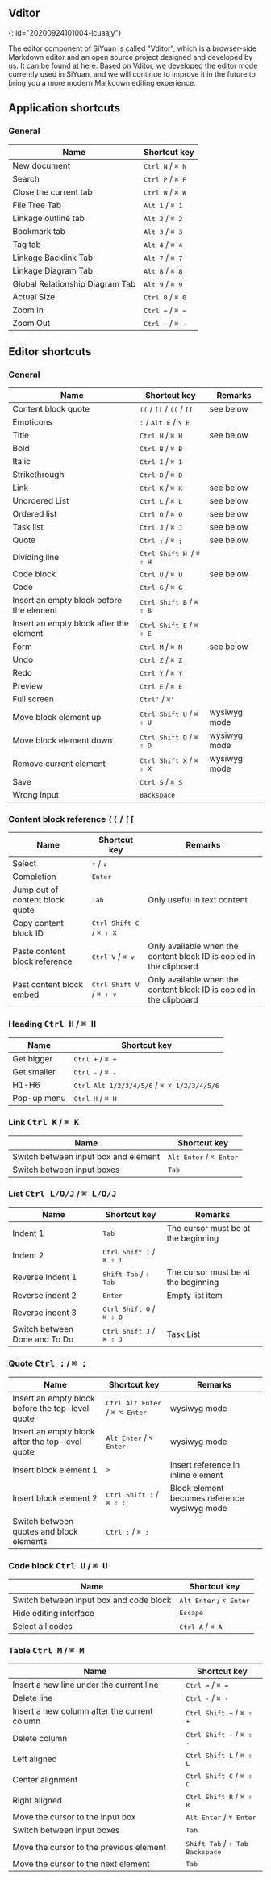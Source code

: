 ## Vditor
{: id="20200924101004-lcuaajy"}

The editor component of SiYuan is called "Vditor", which is a browser-side Markdown editor and an open source project designed and developed by us. It can be found at [here](https://github.com/Vanessa219/vditor). Based on Vditor, we developed the editor mode currently used in SiYuan, and we will continue to improve it in the future to bring you a more modern Markdown editing experience.

## Application shortcuts

### General

| Name                            | Shortcut key                         |
| ------------------------------- | ------------------------------------ |
| New document                    | <kbd>Ctrl N</kbd> / <kbd>⌘ N</kbd> |
| Search                          | <kbd>Ctrl P</kbd> / <kbd>⌘ P</kbd> |
| Close the current tab           | <kbd>Ctrl W</kbd> / <kbd>⌘ W</kbd> |
| File Tree Tab                   | <kbd>Alt 1</kbd> / <kbd>⌘ 1</kbd>  |
| Linkage outline tab             | <kbd>Alt 2</kbd> / <kbd>⌘ 2</kbd>  |
| Bookmark tab                    | <kbd>Alt 3</kbd> / <kbd>⌘ 3</kbd>  |
| Tag tab                         | <kbd>Alt 4</kbd> / <kbd>⌘ 4</kbd>  |
| Linkage Backlink Tab            | <kbd>Alt 7</kbd> / <kbd>⌘ 7</kbd>  |
| Linkage Diagram Tab             | <kbd>Alt 8</kbd> / <kbd>⌘ 8</kbd>  |
| Global Relationship Diagram Tab | <kbd>Alt 9</kbd> / <kbd>⌘ 9</kbd>  |
| Actual Size                     | <kbd>Ctrl 0</kbd> / <kbd>⌘ 0</kbd>  |
| Zoom In                         | <kbd>Ctrl =</kbd> / <kbd>⌘ =</kbd>  |
| Zoom Out                        | <kbd>Ctrl -</kbd> / <kbd>⌘ -</kbd>  |

## Editor shortcuts

### General

| Name                                     | Shortcut key                                                  | Remarks      |
| ---------------------------------------- | ------------------------------------------------------------- | ------------ |
| Content block quote                      | <kbd>((</kbd> / <kbd>[[</kbd> / <kbd>((</kbd> / <kbd>[[</kbd> | see below    |
| Emoticons                                | <kbd>:</kbd> / <kbd>Alt E</kbd> / <kbd>⌥ E</kbd>            |              |
| Title                                    | <kbd>Ctrl H</kbd> / <kbd>⌘ H</kbd>                          | see below    |
| Bold                                     | <kbd>Ctrl B</kbd> / <kbd>⌘ B</kbd>                          |              |
| Italic                                   | <kbd>Ctrl I</kbd> / <kbd>⌘ I</kbd>                          |              |
| Strikethrough                            | <kbd>Ctrl D</kbd> / <kbd>⌘ D</kbd>                          |              |
| Link                                     | <kbd>Ctrl K</kbd> / <kbd>⌘ K</kbd>                          | see below    |
| Unordered List                           | <kbd>Ctrl L</kbd> / <kbd>⌘ L</kbd>                          | see below    |
| Ordered list                             | <kbd>Ctrl O</kbd> / <kbd>⌘ O</kbd>                          | see below    |
| Task list                                | <kbd>Ctrl J</kbd> / <kbd>⌘ J</kbd>                          | see below    |
| Quote                                    | <kbd>Ctrl ;</kbd> / <kbd>⌘ ;</kbd>                          | see below    |
| Dividing line                            | <kbd>Ctrl Shift H </kbd> / <kbd>⌘ ⇧ H</kbd>               |              |
| Code block                               | <kbd>Ctrl U</kbd> / <kbd>⌘ U</kbd>                          | see below    |
| Code                                     | <kbd>Ctrl G</kbd> / <kbd>⌘ G</kbd>                          |              |
| Insert an empty block before the element | <kbd>Ctrl Shift B</kbd> / <kbd>⌘ ⇧ B</kbd>                |              |
| Insert an empty block after the element  | <kbd>Ctrl Shift E</kbd> / <kbd>⌘ ⇧ E</kbd>                |              |
| Form                                     | <kbd>Ctrl M</kbd> / <kbd>⌘ M</kbd>                          | see below    |
| Undo                                     | <kbd>Ctrl Z</kbd> / <kbd>⌘ Z</kbd>                          |              |
| Redo                                     | <kbd>Ctrl Y</kbd> / <kbd>⌘ Y</kbd>                          |              |
| Preview                                  | <kbd>Ctrl E</kbd> / <kbd>⌘ E</kbd>                          |              |
| Full screen                              | <kbd>Ctrl'</kbd> / <kbd>⌘'</kbd>                            |              |
| Move block element up                    | <kbd>Ctrl Shift U</kbd> / <kbd>⌘ ⇧ U</kbd>                | wysiwyg mode |
| Move block element down                  | <kbd>Ctrl Shift D</kbd> / <kbd>⌘ ⇧ D</kbd>                | wysiwyg mode |
| Remove current element                   | <kbd>Ctrl Shift X</kbd> / <kbd>⌘ ⇧ X</kbd>                | wysiwyg mode |
| Save                                     | <kbd>Ctrl S</kbd> / <kbd>⌘ S</kbd>                          |              |
| Wrong input                              | <kbd>Backspace</kbd>                                          |              |

### Content block reference <kbd>((</kbd> / <kbd>[[</kbd>

| Name                            | Shortcut key                                   | Remarks                                                             |
| ------------------------------- | ---------------------------------------------- | ------------------------------------------------------------------- |
| Select                          | <kbd>↑</kbd> / <kbd>↓</kbd>                |                                                                     |
| Completion                      | <kbd>Enter</kbd>                               |                                                                     |
| Jump out of content block quote | <kbd>Tab</kbd>                                 | Only useful in text content                                         |
| Copy content block ID           | <kbd>Ctrl Shift C</kbd> / <kbd>⌘ ⇧ X</kbd> |                                                                     |
| Paste content block reference   | <kbd>Ctrl V</kbd> / <kbd>⌘ v</kbd>           | Only available when the content block ID is copied in the clipboard |
| Past content block embed        | <kbd>Ctrl Shift V</kbd> / <kbd>⌘ ⇧ v</kbd> | Only available when the content block ID is copied in the clipboard |

### Heading <kbd>Ctrl H</kbd> / <kbd>⌘ H</kbd>

| Name        | Shortcut key                                                     |
| ----------- | ---------------------------------------------------------------- |
| Get bigger  | <kbd>Ctrl +</kbd> / <kbd>⌘ +</kbd>                             |
| Get smaller | <kbd>Ctrl -</kbd> / <kbd>⌘ -</kbd>                             |
| H1-H6       | <kbd>Ctrl Alt 1/2/3/4/5/6</kbd> / <kbd>⌘ ⌥ 1/2/3/4/5/6</kbd> |
| Pop-up menu | <kbd>Ctrl H</kbd> / <kbd>⌘ H</kbd>                             |

### Link <kbd>Ctrl K</kbd> / <kbd>⌘ K</kbd>

| Name                                 | Shortcut key                                |
| ------------------------------------ | ------------------------------------------- |
| Switch between input box and element | <kbd>Alt Enter</kbd> / <kbd>⌥ Enter</kbd> |
| Switch between input boxes           | <kbd>Tab</kbd>                              |

### List <kbd>Ctrl L/O/J</kbd> / <kbd>⌘ L/O/J</kbd>

| Name                          | Shortcut key                                   | Remarks                             |
| ----------------------------- | ---------------------------------------------- | ----------------------------------- |
| Indent 1                      | <kbd>Tab</kbd>                                 | The cursor must be at the beginning |
| Indent 2                      | <kbd>Ctrl Shift I</kbd> / <kbd>⌘ ⇧ I</kbd> |                                     |
| Reverse Indent 1              | <kbd>Shift Tab</kbd> / <kbd>⇧ Tab</kbd>      | The cursor must be at the beginning |
| Reverse indent 2              | <kbd>Enter</kbd>                               | Empty list item                     |
| Reverse indent 3              | <kbd>Ctrl Shift O</kbd> / <kbd>⌘ ⇧ O</kbd> |                                     |
| Switch between Done and To Do | <kbd>Ctrl Shift J</kbd> / <kbd>⌘ ⇧ J</kbd> | Task List                           |

### Quote <kbd>Ctrl ;</kbd> / <kbd>⌘ ;</kbd>

| Name                                             | Shortcut key                                         | Remarks                                      |
| ------------------------------------------------ | ---------------------------------------------------- | -------------------------------------------- |
| Insert an empty block before the top-level quote | <kbd>Ctrl Alt Enter</kbd> / <kbd>⌘ ⌥ Enter</kbd> | wysiwyg mode                                 |
| Insert an empty block after the top-level quote  | <kbd>Alt Enter</kbd> / <kbd>⌥ Enter</kbd>          | wysiwyg mode                                 |
| Insert block element 1                           | <kbd>></kbd>                                         | Insert reference in inline element           |
| Insert block element 2                           | <kbd>Ctrl Shift :</kbd> / <kbd>⌘ ⇧ :</kbd>       | Block element becomes reference wysiwyg mode |
| Switch between quotes and block elements         | <kbd>Ctrl ;</kbd> / <kbd>⌘ ;</kbd>                 |                                              |

### Code block <kbd>Ctrl U</kbd> / <kbd>⌘ U</kbd>

| Name                                    | Shortcut key                                |
| --------------------------------------- | ------------------------------------------- |
| Switch between input box and code block | <kbd>Alt Enter</kbd> / <kbd>⌥ Enter</kbd> |
| Hide editing interface                  | <kbd>Escape</kbd>                           |
| Select all codes                        | <kbd>Ctrl A</kbd> / <kbd>⌘ A</kbd>        |

### Table <kbd>Ctrl M</kbd> / <kbd>⌘ M</kbd>

| Name                                         | Shortcut key                                                        |
| -------------------------------------------- | ------------------------------------------------------------------- |
| Insert a new line under the current line     | <kbd>Ctrl =</kbd> / <kbd>⌘ =</kbd>                                |
| Delete line                                  | <kbd>Ctrl -</kbd> / <kbd>⌘ -</kbd>                                |
| Insert a new column after the current column | <kbd>Ctrl Shift +</kbd> / <kbd>⌘ ⇧ +</kbd>                      |
| Delete column                                | <kbd>Ctrl Shift -</kbd> / <kbd>⌘ ⇧ -</kbd>                      |
| Left aligned                                 | <kbd>Ctrl Shift L</kbd> / <kbd>⌘ ⇧ L</kbd>                      |
| Center alignment                             | <kbd>Ctrl Shift C</kbd> / <kbd>⌘ ⇧ C</kbd>                      |
| Right aligned                                | <kbd>Ctrl Shift R</kbd> / <kbd>⌘ ⇧ R</kbd>                      |
| Move the cursor to the input box             | <kbd>Alt Enter</kbd> / <kbd>⌥ Enter</kbd>                         |
| Switch between input boxes                   | <kbd>Tab</kbd>                                                      |
| Move the cursor to the previous element      | <kbd>Shift Tab</kbd> / <kbd>⇧ Tab</kbd><br /><kbd>Backspace</kbd> |
| Move the cursor to the next element          | <kbd>Tab</kbd>                                                      |
